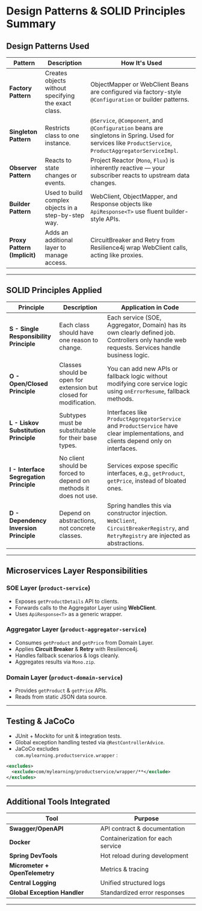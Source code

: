 # Design Patterns & SOLID Principles Summary

## Design Patterns Used

| Pattern | Description | How It's Used |
|--------|-------------|----------------|
| **Factory Pattern** | Creates objects without specifying the exact class. | ObjectMapper or WebClient Beans are configured via factory-style `@Configuration` or builder patterns. |
| **Singleton Pattern** | Restricts class to one instance. | `@Service`, `@Component`, and `@Configuration` beans are singletons in Spring. Used for services like `ProductService`, `ProductAggregatorServiceImpl`. |
| **Observer Pattern** | Reacts to state changes or events. | Project Reactor (`Mono`, `Flux`) is inherently reactive — your subscriber reacts to upstream data changes. |
| **Builder Pattern** | Used to build complex objects in a step-by-step way. | WebClient, ObjectMapper, and Response objects like `ApiResponse<T>` use fluent builder-style APIs. |
| **Proxy Pattern (Implicit)** | Adds an additional layer to manage access. | CircuitBreaker and Retry from Resilience4j wrap WebClient calls, acting like proxies. |

---

## SOLID Principles Applied

| Principle | Description | Application in Code |
|----------|-------------|----------------------|
| **S - Single Responsibility Principle** | Each class should have one reason to change. | Each service (SOE, Aggregator, Domain) has its own clearly defined job. Controllers only handle web requests. Services handle business logic. |
| **O - Open/Closed Principle** | Classes should be open for extension but closed for modification. | You can add new APIs or fallback logic without modifying core service logic using `onErrorResume`, fallback methods. |
| **L - Liskov Substitution Principle** | Subtypes must be substitutable for their base types. | Interfaces like `ProductAggregatorService` and `ProductService` have clear implementations, and clients depend only on interfaces. |
| **I - Interface Segregation Principle** | No client should be forced to depend on methods it does not use. | Services expose specific interfaces, e.g., `getProduct`, `getPrice`, instead of bloated ones. |
| **D - Dependency Inversion Principle** | Depend on abstractions, not concrete classes. | Spring handles this via constructor injection. `WebClient`, `CircuitBreakerRegistry`, and `RetryRegistry` are injected as abstractions. |

---

## Microservices Layer Responsibilities

### SOE Layer (`product-service`)
- Exposes `getProductDetails` API to clients.
- Forwards calls to the Aggregator Layer using **WebClient**.
- Uses `ApiResponse<T>` as a generic wrapper.

### Aggregator Layer (`product-aggregator-service`)
- Consumes `getProduct` and `getPrice` from Domain Layer.
- Applies **Circuit Breaker** & **Retry** with Resilience4j.
- Handles fallback scenarios & logs cleanly.
- Aggregates results via `Mono.zip`.

### Domain Layer (`product-domain-service`)
- Provides `getProduct` & `getPrice` APIs.
- Reads from static JSON data source.

---

## Testing & JaCoCo
- JUnit + Mockito for unit & integration tests.
- Global exception handling tested via `@RestControllerAdvice`.
- JaCoCo excludes  
  `com.mylearning.productservice.wrapper` :

```xml
<excludes>
  <exclude>com/mylearning/productservice/wrapper/**</exclude>
</excludes>
```

---

## Additional Tools Integrated
| Tool | Purpose |
|------|---------|
| **Swagger/OpenAPI** | API contract & documentation |
| **Docker** | Containerization for each service |
| **Spring DevTools** | Hot reload during development |
| **Micrometer + OpenTelemetry** | Metrics & tracing |
| **Central Logging** | Unified structured logs |
| **Global Exception Handler** | Standardized error responses |

---

